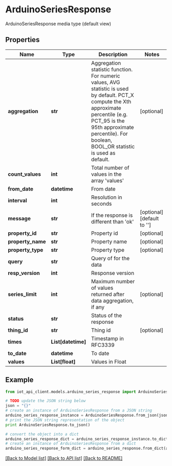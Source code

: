 # ArduinoSeriesResponse

ArduinoSeriesResponse media type (default view)

## Properties
Name | Type | Description | Notes
------------ | ------------- | ------------- | -------------
**aggregation** | **str** | Aggregation statistic function. For numeric values, AVG statistic is used by default. PCT_X compute the Xth approximate percentile (e.g. PCT_95 is the 95th approximate percentile). For boolean, BOOL_OR statistic is used as default. | [optional] 
**count_values** | **int** | Total number of values in the array &#39;values&#39; | 
**from_date** | **datetime** | From date | 
**interval** | **int** | Resolution in seconds | 
**message** | **str** | If the response is different than &#39;ok&#39; | [optional] [default to '']
**property_id** | **str** | Property id | [optional] 
**property_name** | **str** | Property name | [optional] 
**property_type** | **str** | Property type | [optional] 
**query** | **str** | Query of for the data | 
**resp_version** | **int** | Response version | 
**series_limit** | **int** | Maximum number of values returned after data aggregation, if any | [optional] 
**status** | **str** | Status of the response | 
**thing_id** | **str** | Thing id | [optional] 
**times** | **List[datetime]** | Timestamp in RFC3339 | 
**to_date** | **datetime** | To date | 
**values** | **List[float]** | Values in Float | 

## Example

```python
from iot_api_client.models.arduino_series_response import ArduinoSeriesResponse

# TODO update the JSON string below
json = "{}"
# create an instance of ArduinoSeriesResponse from a JSON string
arduino_series_response_instance = ArduinoSeriesResponse.from_json(json)
# print the JSON string representation of the object
print ArduinoSeriesResponse.to_json()

# convert the object into a dict
arduino_series_response_dict = arduino_series_response_instance.to_dict()
# create an instance of ArduinoSeriesResponse from a dict
arduino_series_response_form_dict = arduino_series_response.from_dict(arduino_series_response_dict)
```
[[Back to Model list]](../README.md#documentation-for-models) [[Back to API list]](../README.md#documentation-for-api-endpoints) [[Back to README]](../README.md)


